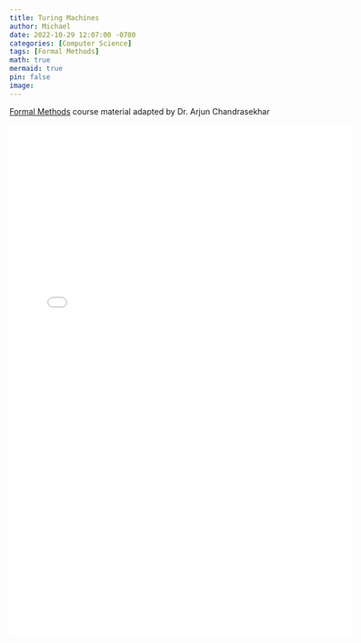```yaml
---
title: Turing Machines
author: Michael
date: 2022-10-29 12:07:00 -0700
categories: [Computer Science]
tags: [Formal Methods]
math: true
mermaid: true
pin: false
image:
---
```


[Formal Methods](https://www.arjun-chandrasekhar-teaching.com/teaching) course material adapted by Dr. Arjun Chandrasekhar

<iframe width="120%" height="900px" src="/files/discrete_math/4-Turing-Machines.pdf" frameborder="0" allow="accelerometer; autoplay; encrypted-media; gyroscope; picture-in-picture" allowfullscreen></iframe>


